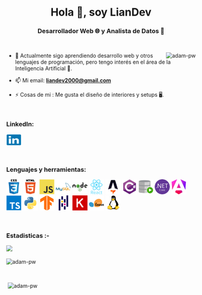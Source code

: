 <h1 align="center">Hola 👋, soy LianDev</h1>
<h3 align="center">Desarrollador Web 🌐 y Analista de Datos 📃
</h3>

<br>

<p><img align="right" src="https://github.com/Adam-pw/Adam-pw/blob/main/animation_500_kxa883sd.gif" alt="adam-pw" /></p>



- 🌱 Actualmente sigo aprendiendo desarrollo web y otros lenguajes de programación, pero tengo interés en el área de la Inteligencia Artificial 🤖.

- 📫 Mi email: **liandev2000@gmail.com**

- ⚡ Cosas de mi : Me gusta el diseño de interiores y setups 🖥️.

<br>

<h3 align="left">LinkedIn:</h3>
<p align="left">
  <a href="https://www.linkedin.com/in/liandev/" target="_blank"><img align="center"
      src="https://raw.githubusercontent.com/devicons/devicon/6910f0503efdd315c8f9b858234310c06e04d9c0/icons/linkedin/linkedin-original.svg"
      alt="adam pithewan" height="30" width="40" /></a>
</p>

<br>

<h3 align="left">Lenguajes y herramientas:</h3>
<p align="left">
  <img src="https://raw.githubusercontent.com/devicons/devicon/master/icons/css3/css3-original-wordmark.svg" alt="css3"
    width="40" height="40" />
  <img src="https://raw.githubusercontent.com/devicons/devicon/master/icons/html5/html5-original-wordmark.svg"
    alt="html5" width="40" height="40" />
  <img src="https://raw.githubusercontent.com/devicons/devicon/master/icons/javascript/javascript-original.svg"
    alt="javascript" width="40" height="40" />
  <img src="https://raw.githubusercontent.com/devicons/devicon/master/icons/mysql/mysql-original-wordmark.svg"
    alt="mysql" width="40" height="40" />
  <img src="https://raw.githubusercontent.com/devicons/devicon/master/icons/nodejs/nodejs-original-wordmark.svg"
    alt="nodejs" width="40" height="40" />
  <img src="https://raw.githubusercontent.com/devicons/devicon/master/icons/react/react-original-wordmark.svg"
    alt="react" width="40" height="40" />
  <img
    src="https://raw.githubusercontent.com/devicons/devicon/6910f0503efdd315c8f9b858234310c06e04d9c0/icons/astro/astro-original.svg"
    alt="react" width="40" height="40" />
  <img
    src="https://raw.githubusercontent.com/devicons/devicon/6910f0503efdd315c8f9b858234310c06e04d9c0/icons/csharp/csharp-original.svg"
    alt="react" width="40" height="40" />
  <img
    src="https://raw.githubusercontent.com/devicons/devicon/6910f0503efdd315c8f9b858234310c06e04d9c0/icons/sqldeveloper/sqldeveloper-original.svg"
    alt="react" width="40" height="40" />
  <img src="https://raw.githubusercontent.com/devicons/devicon/6910f0503efdd315c8f9b858234310c06e04d9c0/icons/dotnetcore/dotnetcore-original.svg"
    alt="react" width="40" height="40" />
  <img
    src="https://raw.githubusercontent.com/devicons/devicon/6910f0503efdd315c8f9b858234310c06e04d9c0/icons/angular/angular-original.svg"
    alt="react" width="40" height="40" />
  <img
    src="https://raw.githubusercontent.com/devicons/devicon/6910f0503efdd315c8f9b858234310c06e04d9c0/icons/typescript/typescript-original.svg"
    alt="react" width="40" height="40" />
  <img src="https://raw.githubusercontent.com/devicons/devicon/master/icons/python/python-original.svg" alt="python"
    width="40" height="40" />
  <img
    src="https://raw.githubusercontent.com/devicons/devicon/6910f0503efdd315c8f9b858234310c06e04d9c0/icons/tensorflow/tensorflow-original.svg"
    alt="react" width="40" height="40" />
  <img
    src="https://raw.githubusercontent.com/devicons/devicon/2ae2a900d2f041da66e950e4d48052658d850630/icons/pandas/pandas-original.svg"
    alt="pandas" width="40" height="40" />
  <img
    src="https://raw.githubusercontent.com/devicons/devicon/6910f0503efdd315c8f9b858234310c06e04d9c0/icons/keras/keras-original.svg"
    alt="react" width="40" height="40" />
  <img
    src="https://raw.githubusercontent.com/devicons/devicon/6910f0503efdd315c8f9b858234310c06e04d9c0/icons/scikitlearn/scikitlearn-original.svg"
    alt="react" width="40" height="40" />
  <img
    src="https://raw.githubusercontent.com/devicons/devicon/6910f0503efdd315c8f9b858234310c06e04d9c0/icons/linux/linux-original.svg"
    alt="react" width="40" height="40" />
</p>

<br>

<h3>Estadisticas :-</h3>

<img src= "https://www.codewars.com/users/LianDev00/badges/micro" width= "200"/>

<p><img align="center"
    src="https://github-readme-stats.vercel.app/api/top-langs?username=LianDev00&show_icons=true&locale=en&bg_color=0d1117&text_color=ffffff&layout=compact"
    alt="adam-pw" bg_color=#808080 /></p>

<br>

<p>&nbsp;<img align="center"
    src="https://github-readme-stats.vercel.app/api?username=LianDev00&show_icons=true&locale=en&bg_color=0d1117&text_color=ffffff&repo=convoychat"
    alt="adam-pw" /></p>

<br>
